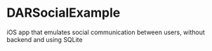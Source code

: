 # DARSocialExample
iOS app that emulates social communication between users, without backend and using SQLite
